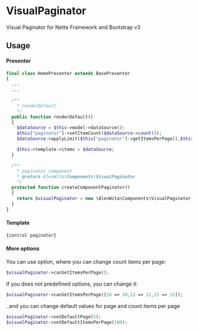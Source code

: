 # VisualPaginator
Visual Paginator for Nette Framework and Bootstrap v3

## Usage
#### Presenter
```php
final class HomePresenter extends BasePresenter
{
  ...
  ...

  /**
    * renderDefault
    */
  public function renderDefault()
  {
    $dataSource = $this->model->dataSource();
    $this["paginator"]->setItemCount($dataSource->count());
    $dataSource->applyLimit($this["paginator"]->getItemsPerPage(),$this["paginator"]->getOffset());

    $this->template->items = $dataSource;
  }

  /**
    * paginator component
    * @return AlesWita\Components\VisualPaginator
    */
  protected function createComponentPaginator()
  {
    return $visualPaginator = new \AlesWita\Components\VisualPaginator;
  }
}
```
#### Template
```html
{control paginator}
```


#### More options
You can use option, where you can change count items per page:
```php
$visualPaginator->canSetItemsPerPage();
```

If you does not predefined options, you can change it:
```php
$visualPaginator->canSetItemsPerPage([10 => 10,12 => 12,15 => 15]);
```

..and you can change default values for page and count items per page
```php
$visualPaginator->setDefaultPage(5);
$visualPaginator->setDefaultItemsPerPage(100);
```

